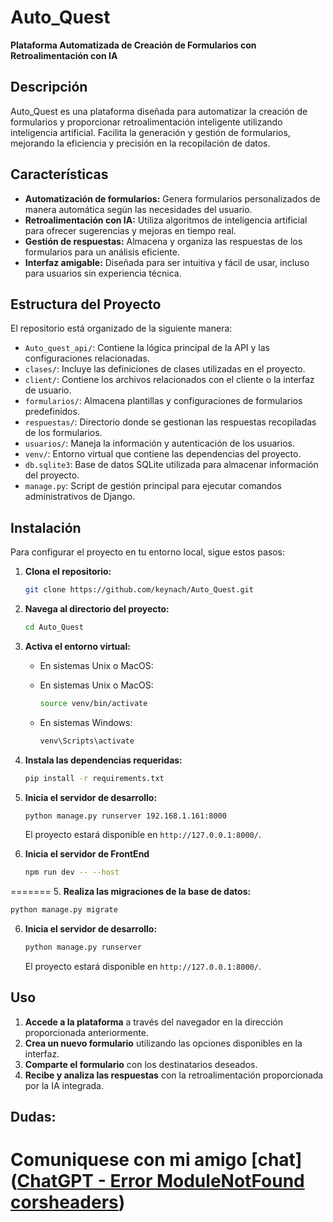# Auto_Quest

**Plataforma Automatizada de Creación de Formularios con Retroalimentación con IA**

## Descripción

Auto_Quest es una plataforma diseñada para automatizar la creación de formularios y proporcionar retroalimentación inteligente utilizando inteligencia artificial. Facilita la generación y gestión de formularios, mejorando la eficiencia y precisión en la recopilación de datos.

## Características

- **Automatización de formularios:** Genera formularios personalizados de manera automática según las necesidades del usuario.
- **Retroalimentación con IA:** Utiliza algoritmos de inteligencia artificial para ofrecer sugerencias y mejoras en tiempo real.
- **Gestión de respuestas:** Almacena y organiza las respuestas de los formularios para un análisis eficiente.
- **Interfaz amigable:** Diseñada para ser intuitiva y fácil de usar, incluso para usuarios sin experiencia técnica.

## Estructura del Proyecto

El repositorio está organizado de la siguiente manera:

- `Auto_quest_api/`: Contiene la lógica principal de la API y las configuraciones relacionadas.
- `clases/`: Incluye las definiciones de clases utilizadas en el proyecto.
- `client/`: Contiene los archivos relacionados con el cliente o la interfaz de usuario.
- `formularios/`: Almacena plantillas y configuraciones de formularios predefinidos.
- `respuestas/`: Directorio donde se gestionan las respuestas recopiladas de los formularios.
- `usuarios/`: Maneja la información y autenticación de los usuarios.
- `venv/`: Entorno virtual que contiene las dependencias del proyecto.
- `db.sqlite3`: Base de datos SQLite utilizada para almacenar información del proyecto.
- `manage.py`: Script de gestión principal para ejecutar comandos administrativos de Django.

## Instalación

Para configurar el proyecto en tu entorno local, sigue estos pasos:

1. **Clona el repositorio:** 

   ```bash
   git clone https://github.com/keynach/Auto_Quest.git
   ```

2. **Navega al directorio del proyecto:**

   ```bash
   cd Auto_Quest
   ```

3. **Activa el entorno virtual:**

   
   - En sistemas Unix o MacOS:
     

   - En sistemas Unix o MacOS:

     ```bash
     source venv/bin/activate
     ```
   - En sistemas Windows:

     ```bash
     venv\Scripts\activate
     ```

4. **Instala las dependencias requeridas:**

   ```bash
   pip install -r requirements.txt
   ```


5. **Inicia el servidor de desarrollo:**
   
   ```bash
   python manage.py runserver 192.168.1.161:8000
   
   ```
   
   El proyecto estará disponible en `http://127.0.0.1:8000/`.

6. **Inicia el servidor de FrontEnd**
   
   ```bash
   npm run dev -- --host
   ```

=======
5. **Realiza las migraciones de la base de datos:**
   ```bash
   python manage.py migrate
   ```

6. **Inicia el servidor de desarrollo:**
   ```bash
   python manage.py runserver
   ```

   El proyecto estará disponible en `http://127.0.0.1:8000/`.


## Uso

1. **Accede a la plataforma** a través del navegador en la dirección proporcionada anteriormente.
2. **Crea un nuevo formulario** utilizando las opciones disponibles en la interfaz.
3. **Comparte el formulario** con los destinatarios deseados.
4. **Recibe y analiza las respuestas** con la retroalimentación proporcionada por la IA integrada.


## Dudas:

Comuniquese con mi amigo [chat]([ChatGPT - Error ModuleNotFound corsheaders](https://chatgpt.com/share/67ea0273-35b0-8005-b13f-31b4e7915c7a))
=======